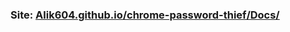 ### Site: [Alik604.github.io/chrome-password-thief/Docs/](https://alik604.github.io/chrome-password-thief/Docs/index.html)
